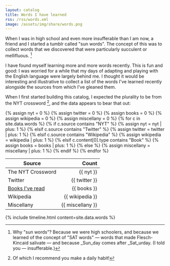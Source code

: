 ```yaml
---
layout: catalog
title: Words I have learned
rss: /rss/words.xml
image: /assets/img/share/words.png
---
```


When I was in high school and even more insufferable than I am now, a friend and I started a tumblr called "sun words".  The concept of this was to collect words that we discovered that were particularly succulent or mellifluous. [^1]

I have found myself learning more and more words recently.  This is fun and good: I was worried for a while that my days of adapting and playing with the English language were largely behind me.  I thought it would be interesting and illustrative to collect a list of the words I've learned recently alongside the sources from which I've gleaned them. 

When I first started building this catalog, I expected the plurality to be from the NYT crossword [^2], and the data appears to bear that out:

<style>
th:last-child, td:last-child  {
  text-align: right;
  font-variant: tabular-nums;
}
</style>

{% assign nyt = 0 %}
{% assign twitter = 0 %}
{% assign books = 0 %}
{% assign wikipedia = 0 %}
{% assign miscellany = 0 %}
{% for c in site.data.words %}
{% if c.source contains "NYT" %}
{% assign nyt = nyt | plus: 1 %}
{% elsif c.source contains "Twitter" %}
{% assign twitter = twitter | plus: 1 %}
{% elsif c.source contains "Wikipedia" %}
{% assign wikipedia = wikipedia | plus: 1 %}
{% elsif c.content[0].type contains "Book" %}
{% assign books = books | plus: 1 %}
{% else %}
{% assign miscellany = miscellany | plus: 1 %}
{% endif %}
{% endfor %}

<style>
.tabular-content-item {
  min-height: 50px;
}  
</style>

| Source | Count |
|---|----|
| The NYT Crossword | {{ nyt }} |
| Twitter | {{ twitter }} |
| [Books I've read](/catalogs/books) | {{ books }} |
| Wikipedia | {{ wikipedia }} |
| Miscellany | {{ miscellany }} |

{% include timeline.html content=site.data.words %}

[^1]: Why "sun words"? Because we were high schoolers, and because we learned of the concept of "SAT words" — words that made Flesch-Kincaid salivate — and because _Sun_day comes after _Sat_urday.  (I told you — insufferable.)
[^2]: Of which I recommend you make a daily habit!